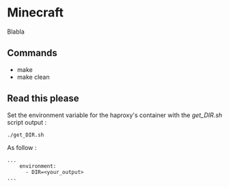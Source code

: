# Minecraft
Blabla
## Commands
* make
* make clean

## Read this please
Set the environment variable for the haproxy's container with the *get_DIR.sh* script output :  
```
./get_DIR.sh 
```
As follow : 
```
...
    environment:
      - DIR=<your_output>
...
```
